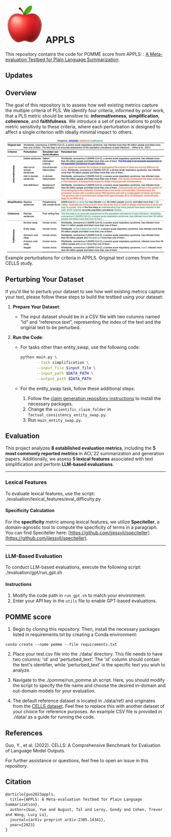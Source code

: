 # ![plot](./apple.png) APPLS
This repository contains the code for POMME score from APPLS: : [A Meta-evaluation Testbed for Plain Language Summarization](https://arxiv.org/pdf/2305.14341.pdf).

## Updates

## Overview

The goal of this repository is to assess how well existing metrics capture the multiple criteria of PLS. We identify four criteria, informed by prior work, that a PLS metric should be sensitive to: **informativeness**, **simplification**, **coherence**, and **faithfulness**. We introduce a set of perturbations to probe metric sensitivity to these criteria, where each perturbation is designed to affect a single criterion with ideally minimal impact to others.

![plot](./perturbation_example.png) Example perturbations for criteria in APPLS. Original text comes from the CELLS study.


## Perturbing Your Dataset

If you’d like to perturb your dataset to see how well existing metrics capture your text, please follow these steps to build the testbed using your dataset:

1. **Prepare Your Dataset**:
   - The input dataset should be in a CSV file with two columns named “id” and “reference text”, representing the index of the text and the original text to be perturbed.

2. **Run the Code**:
   - For tasks other than entity_swap, use the following code:
     ```bash
     python main.py \
            --task simplification \
            --input_file $input_file \
            --input_path $DATA_PATH \
            --output_path $DATA_PATH
     ```

   - For the entity_swap task, follow these additional steps:
     1. Follow the [claim generation repository instructions](https://github.com/allenai/scientific-claim-generation) to install the necessary packages.
     2. Change the `scientific_claim_folder` in `factual_consistency_entity_swap.py`.
     3. Run `main_entity_swap.py`.

## Evaluation

This project analyzes **8 established evaluation metrics**, including the **5 most commonly reported metrics** in ACL'22 summarization and generation papers. Additionally, we assess **5 lexical features** associated with text simplification and perform **LLM-based evaluations**.

---

### Lexical Features
To evaluate lexical features, use the script: ./evaluation/lexical_features/eval_difficulty.py

#### Specificity Calculation
For the **specificity** metric among lexical features, we utilize **Speciteller**, a domain-agnostic tool to compute the specificity of terms in a paragraph. You can find Speciteller here: [https://github.com/jjessyli/speciteller](https://github.com/jjessyli/speciteller).

---

### LLM-Based Evaluation
To conduct LLM-based evaluations, execute the following script: ./evaluation/gpt/run_gpt.sh

#### Instructions
1. Modify the code path in `run_gpt.sh` to match your environment.
2. Enter your API key in the `utils` file to enable GPT-based evaluations.


## POMME score
1. Begin by cloning this repository. Then, install the necessary packages listed in requirements.txt by creating a Conda environment:
```
conda create --name pomme --file requirements.txt
```

2. Place your test.csv file into the ./data/ directory. This file needs to have two columns: 'id' and 'perturbed_text'. The 'id' column should contain the text's identifier, while 'perturbed_text' is the specific text you wish to analyze.

3. Navigate to the ./pomme/run_pomme.sh script. Here, you should modify the script to specify the file name and choose the desired in-domain and out-domain models for your evaluation. 

4. The default reference dataset is located in ./data/ref/ and originates from the [CELLS dataset](https://github.com/LinguisticAnomalies/pls_retrieval). Feel free to replace this with another dataset of your choice for reference purposes. An example CSV file is provided in ./data/ as a guide for running the code.

## References

Guo, Y., et al. (2022). CELLS: A Comprehensive Benchmark for Evaluation of Language Model Outputs.

For further assistance or questions, feel free to open an issue in this repository.

## Citation
```
@article{guo2023appls,
  title={APPLS: A Meta-evaluation Testbed for Plain Language Summarization},
  author={Guo, Yue and August, Tal and Leroy, Gondy and Cohen, Trevor and Wang, Lucy Lu},
  journal={arXiv preprint arXiv:2305.14341},
  year={2023}
}
```
